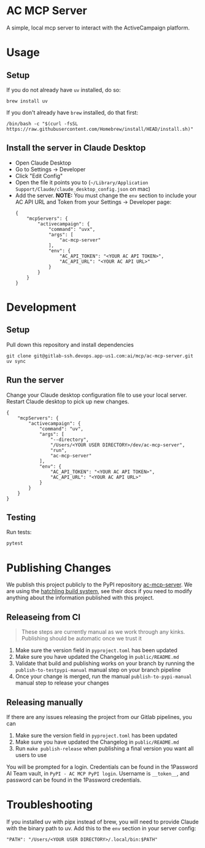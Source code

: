 # AC MCP Server

A simple, local mcp server to interact with the ActiveCampaign platform.

# Usage

## Setup
If you do not already have `uv` installed, do so:

```
brew install uv
```

If you don't already have `brew` installed, do that first:

```
/bin/bash -c "$(curl -fsSL https://raw.githubusercontent.com/Homebrew/install/HEAD/install.sh)"
```

## Install the server in Claude Desktop

* Open Claude Desktop
* Go to Settings -> Developer
* Click "Edit Config"
* Open the file it points you to (`~/Library/Application Support/Claude/claude_desktop_config.json` on mac)
* Add the server. **NOTE:** You must change the `env` section to include your AC API URL and Token from your Settings -> Developer page:
    ```
    {
        "mcpServers": {
            "activecampaign": {
                "command": "uvx",
                "args": [
                    "ac-mcp-server"
                ],
                "env": {
                    "AC_API_TOKEN": "<YOUR AC API TOKEN>",
                    "AC_API_URL": "<YOUR AC API URL>"
                }
            }
        }
    }
    ```

# Development 

## Setup

Pull down this repository and install dependencies

```
git clone git@gitlab-ssh.devops.app-us1.com:ai/mcp/ac-mcp-server.git
uv sync
```

## Run the server

Change your Claude desktop configuration file to use your local server. Restart Claude desktop to pick up new changes.

```
{
    "mcpServers": {
        "activecampaign": {
            "command": "uv",
            "args": [
                "--directory",
                "/Users/<YOUR USER DIRECTORY>/dev/ac-mcp-server",
                "run",
                "ac-mcp-server"
            ],
            "env": {
                "AC_API_TOKEN": "<YOUR AC API TOKEN>",
                "AC_API_URL": "<YOUR AC API URL>"
            }
        }
    }
}
```

## Testing

Run tests:

```
pytest 
```

# Publishing Changes

We publish this project publicly to the PyPI repository [ac-mcp-server](https://pypi.org/project/ac-mcp-server/). We are using the [hatchling build system](https://hatch.pypa.io/1.9/config/metadata/), see their docs if you need to modify anything about the information published with this project.

## Releaseing from CI

> These steps are currently manual as we work through any kinks. Publishing should be automatic once we trust it

1. Make sure the version field in `pyproject.toml` has been updated
2. Make sure you have updated the Changelog in `public/README.md`
3. Validate that build and publishing works on your branch by running the `publish-to-testpypi-manual` manual step on your branch pipeline
4. Once your change is merged, run the manual `publish-to-pypi-manual` manual step to release your changes

## Releasing manually

If there are any issues releasing the project from our Gitlab pipelines, you can 

1. Make sure the version field in `pyproject.toml` has been updated
2. Make sure you have updated the Changelog in `public/README.md`
2. Run `make publish-release` when publishing a final version you want all users to use

You will be prompted for a login. Credentials can be found in the 1Password AI Team vault, in `PyPI - AC MCP PyPI login`.
Username is `__token__`, and password can be found in the 1Password credentials.

# Troubleshooting
If you installed uv with pipx instead of brew, you will need to provide Claude with the binary path to uv.
Add this to the `env` section in your server config:

```
"PATH": "/Users/<YOUR USER DIRECTORY>/.local/bin:$PATH"
```